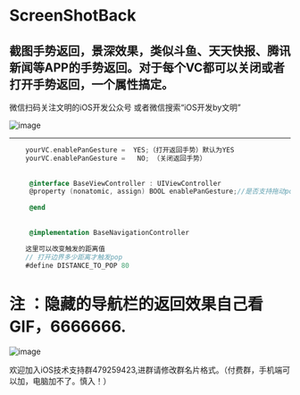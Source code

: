# ScreenShotBack
截图手势返回，景深效果，类似斗鱼、天天快报、腾讯新闻等APP的手势返回。对于每个VC都可以关闭或者打开手势返回，一个属性搞定。
---
微信扫码关注文明的iOS开发公众号
或者微信搜索“iOS开发by文明”

![image](https://github.com/zhengwenming/WMPlayer/blob/master/PlayerDemo/gzh.jpg)

---
```Objective-C
    yourVC.enablePanGesture =  YES;（打开返回手势）默认为YES
    yourVC.enablePanGesture =   NO; （关闭返回手势）
    
    
     @interface BaseViewController : UIViewController
     @property (nonatomic, assign) BOOL enablePanGesture;//是否支持拖动pop手势，默认yes,支持手势

     @end
     
     
     @implementation BaseNavigationController

    这里可以改变触发的距离值
    // 打开边界多少距离才触发pop
    #define DISTANCE_TO_POP 80
```


# 注 ：隐藏的导航栏的返回效果自己看GIF，6666666.

![image](https://github.com/zhengwenming/ScreenShotBack/blob/master/ScreenShotBack/ScreenShotPop.gif)   

欢迎加入iOS技术支持群479259423,进群请修改群名片格式。（付费群，手机端可以加，电脑加不了。慎入！）
